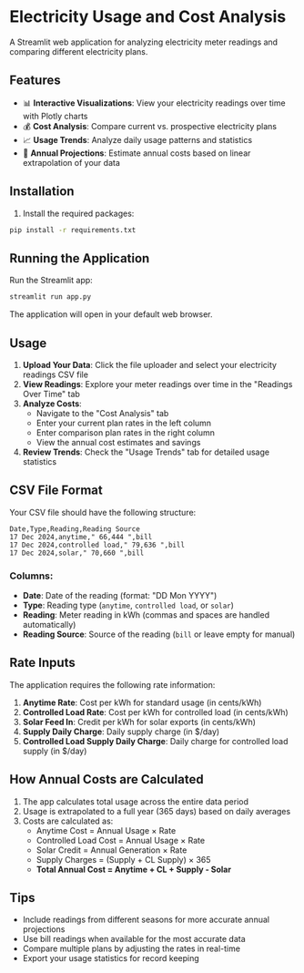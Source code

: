# Electricity Usage and Cost Analysis

A Streamlit web application for analyzing electricity meter readings and comparing different electricity plans.

## Features

- 📊 **Interactive Visualizations**: View your electricity readings over time with Plotly charts
- 💰 **Cost Analysis**: Compare current vs. prospective electricity plans
- 📈 **Usage Trends**: Analyze daily usage patterns and statistics
- 🔮 **Annual Projections**: Estimate annual costs based on linear extrapolation of your data

## Installation

1. Install the required packages:
```bash
pip install -r requirements.txt
```

## Running the Application

Run the Streamlit app:
```bash
streamlit run app.py
```

The application will open in your default web browser.

## Usage

1. **Upload Your Data**: Click the file uploader and select your electricity readings CSV file
2. **View Readings**: Explore your meter readings over time in the "Readings Over Time" tab
3. **Analyze Costs**: 
   - Navigate to the "Cost Analysis" tab
   - Enter your current plan rates in the left column
   - Enter comparison plan rates in the right column
   - View the annual cost estimates and savings
4. **Review Trends**: Check the "Usage Trends" tab for detailed usage statistics

## CSV File Format

Your CSV file should have the following structure:

```csv
Date,Type,Reading,Reading Source
17 Dec 2024,anytime," 66,444 ",bill
17 Dec 2024,controlled load," 79,636 ",bill
17 Dec 2024,solar," 70,660 ",bill
```

### Columns:
- **Date**: Date of the reading (format: "DD Mon YYYY")
- **Type**: Reading type (`anytime`, `controlled load`, or `solar`)
- **Reading**: Meter reading in kWh (commas and spaces are handled automatically)
- **Reading Source**: Source of the reading (`bill` or leave empty for manual)

## Rate Inputs

The application requires the following rate information:

1. **Anytime Rate**: Cost per kWh for standard usage (in cents/kWh)
2. **Controlled Load Rate**: Cost per kWh for controlled load (in cents/kWh)
3. **Solar Feed In**: Credit per kWh for solar exports (in cents/kWh)
4. **Supply Daily Charge**: Daily supply charge (in $/day)
5. **Controlled Load Supply Daily Charge**: Daily charge for controlled load supply (in $/day)

## How Annual Costs are Calculated

1. The app calculates total usage across the entire data period
2. Usage is extrapolated to a full year (365 days) based on daily averages
3. Costs are calculated as:
   - Anytime Cost = Annual Usage × Rate
   - Controlled Load Cost = Annual Usage × Rate
   - Solar Credit = Annual Generation × Rate
   - Supply Charges = (Supply + CL Supply) × 365
   - **Total Annual Cost = Anytime + CL + Supply - Solar**

## Tips

- Include readings from different seasons for more accurate annual projections
- Use bill readings when available for the most accurate data
- Compare multiple plans by adjusting the rates in real-time
- Export your usage statistics for record keeping
